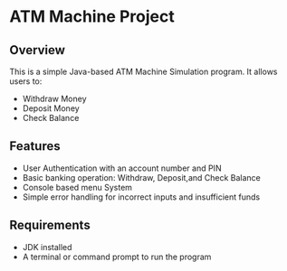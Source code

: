 # ATM Machine Project

## Overview
This is a simple Java-based ATM Machine Simulation program. It allows users to:
- Withdraw Money
- Deposit Money
- Check Balance

## Features
- User Authentication with an account number and PIN
- Basic banking operation: Withdraw, Deposit,and Check Balance
- Console based menu System
- Simple error handling for incorrect inputs and insufficient funds

## Requirements

- JDK installed
- A terminal or command prompt to run the program
